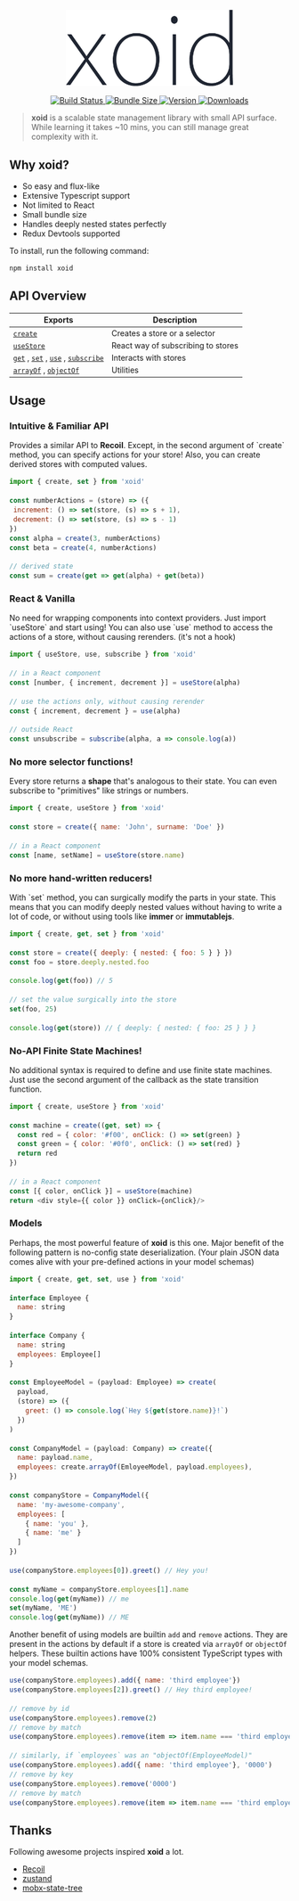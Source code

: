 <p align="center">
  <img width="300" src="logo.png" />
</p> 

<p align="center">
  <a href="https://github.com/onurkerimov/xoid/actions?query=workflow%3ALint" >
    <img alt="Build Status" src="https://img.shields.io/github/workflow/status/onurkerimov/xoid/Lint?style=flat&colorA=293140&colorB=293140">
  </a>
  <a href="https://bundlephobia.com/result?p=xoid" >
    <img alt="Bundle Size" src="https://img.shields.io/bundlephobia/min/xoid?label=bundle%20size&style=flat&colorA=293140&colorB=293140">
  </a>
  <a href="https://www.npmjs.com/package/xoid">
    <img alt="Version" src="https://img.shields.io/npm/v/xoid?style=flat&colorA=293140&colorB=293140">
  </a>
  <a href="https://www.npmjs.com/package/xoid">
    <img alt="Downloads" src="https://img.shields.io/npm/dt/xoid.svg?style=flat&colorA=293140&colorB=293140"/>
  </a>
</p>

> **xoid** is a scalable state management library with small API surface. 
> While learning it takes  ~10 mins, you can still manage great complexity with it.

## Why **xoid**?

- So easy and flux-like
- Extensive Typescript support
- Not limited to React
- Small bundle size
- Handles deeply nested states perfectly
- Redux Devtools supported

To install, run the following command:

```bash
npm install xoid
```

## API Overview

| Exports 	| Description 	|
|-	|-	|
| [`create`](#create) | Creates a store or a selector |
| [`useStore`](hooks#usestore) | React way of subscribing to stores |
| [`get`](#get) , [`set`](#set) , [`use`](#use) , [`subscribe`](#subscribe) | Interacts with stores |
| [`arrayOf`](#arrayof) , [`objectOf`](#objectof) | Utilities |


## Usage

### Intuitive & Familiar API

Provides a similar API to **Recoil**. 
Except, in the second argument of \`create\` method, you can specify actions for your store! Also, you can create derived stores with computed values.

```js
import { create, set } from 'xoid'

const numberActions = (store) => ({
 increment: () => set(store, (s) => s + 1),
 decrement: () => set(store, (s) => s - 1)
})
const alpha = create(3, numberActions)
const beta = create(4, numberActions)

// derived state
const sum = create(get => get(alpha) + get(beta))
```

### React & Vanilla

No need for wrapping components into context providers. 
Just import \`useStore\` and start using! You can also use \`use\` method to access the actions of a store, without causing rerenders. (it's not a hook)

```js
import { useStore, use, subscribe } from 'xoid'

// in a React component
const [number, { increment, decrement }] = useStore(alpha)

// use the actions only, without causing rerender
const { increment, decrement } = use(alpha)

// outside React
const unsubscribe = subscribe(alpha, a => console.log(a))
```

### No more selector functions!

Every store returns a **shape** that's analogous to their state. 
You can even subscribe to "primitives" like strings or numbers.

```js
import { create, useStore } from 'xoid'

const store = create({ name: 'John', surname: 'Doe' })

// in a React component
const [name, setName] = useStore(store.name)
```

### No more hand-written reducers!

With \`set\` method, you can surgically modify the parts in your state.
This means that you can modify deeply nested values without having to write a lot of code, or without using tools like **immer** or **immutablejs**.

```js
import { create, get, set } from 'xoid'

const store = create({ deeply: { nested: { foo: 5 } } })
const foo = store.deeply.nested.foo

console.log(get(foo)) // 5

// set the value surgically into the store
set(foo, 25)

console.log(get(store)) // { deeply: { nested: { foo: 25 } } }
```

### No-API Finite State Machines!
No additional syntax is required to define and use finite state machines. Just use the second argument of the callback as the state transition function.

```js
import { create, useStore } from 'xoid'

const machine = create((get, set) => {
  const red = { color: '#f00', onClick: () => set(green) }
  const green = { color: '#0f0', onClick: () => set(red) }
  return red
})

// in a React component
const [{ color, onClick }] = useStore(machine)
return <div style={{ color }} onClick={onClick}/>
```

### Models 
Perhaps, the most powerful feature of **xoid** is this one. Major benefit of the following pattern is no-config state deserialization. (Your plain JSON data comes alive with your pre-defined actions in your model schemas) 

```js
import { create, get, set, use } from 'xoid'

interface Employee {
  name: string
}

interface Company {
  name: string
  employees: Employee[]
}

const EmployeeModel = (payload: Employee) => create(
  payload, 
  (store) => ({
    greet: () => console.log(`Hey ${get(store.name)}!`)
  })
)

const CompanyModel = (payload: Company) => create({
  name: payload.name,
  employees: create.arrayOf(EmloyeeModel, payload.employees),
})

const companyStore = CompanyModel({
  name: 'my-awesome-company',
  employees: [
    { name: 'you' },
    { name: 'me' }
  ]
})

use(companyStore.employees[0]).greet() // Hey you!

const myName = companyStore.employees[1].name
console.log(get(myName)) // me
set(myName, 'ME')
console.log(get(myName)) // ME
```

Another benefit of using models are builtin `add` and `remove` actions. They are present in the actions by default if a store is created via `arrayOf` or `objectOf` helpers. These builtin actions have 100% consistent TypeScript types with your model schemas.

```js
use(companyStore.employees).add({ name: 'third employee'})
use(companyStore.employees[2]).greet() // Hey third employee!

// remove by id
use(companyStore.employees).remove(2)
// remove by match
use(companyStore.employees).remove(item => item.name === 'third employee')

// similarly, if `employees` was an "objectOf(EmployeeModel)"
use(companyStore.employees).add({ name: 'third employee'}, '0000')
// remove by key
use(companyStore.employees).remove('0000')
// remove by match
use(companyStore.employees).remove(item => item.name === 'third employee')

```

## Thanks
Following awesome projects inspired **xoid** a lot.
- [Recoil](https://github.com/facebookexperimental/Recoil)
- [zustand](https://github.com/pmndrs/zustand)
- [mobx-state-tree](https://github.com/mobxjs/mobx-state-tree)